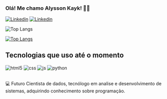  ### Olá! Me chamo Alysson Kayk! 👋🏻

[![Linkedin](https://img.shields.io/badge/Instagram-E4405F?style=for-the-badge&logo=instagram&logoColor=white)](https://www.instagram.com/alysson_cintra/)
[![Linkedin](https://img.shields.io/badge/LinkedIn-0077B5?style=for-the-badge&logo=linkedin&logoColor=white)](https://www.linkedin.com/in/alysson-avelino-825b242a3/)

![Top Langs](https://github-readme-stats.vercel.app/api/top-langs/?username=alysson050&hide_progress=true&theme=dracula)

[![Top Langs](https://github-readme-stats.vercel.app/api/top-langs/?username=alysson050&theme=dracula)](https://github.com/alysson050/github-readme-stats)

## Tecnologias que uso até o momento

<div style="display: inline_block">
  <img align="center" alt="html5" src="https://img.shields.io/badge/HTML5-E34F26?style=for-the-badge&logo=html5&logoColor=white" />
  <img align="center" alt="css" src="https://img.shields.io/badge/CSS3-1572B6?style=for-the-badge&logo=css3&logoColor=white" />
  <img align="center" alt="js" src="https://img.shields.io/badge/JavaScript-F7DF1E?style=for-the-badge&logo=javascript&logoColor=black" />
  <img align="center" alt="python" src="https://img.shields.io/badge/Python-3776AB?style=for-the-badge&logo=python&logoColor=white" />
</div><br/>

💻 Futuro Cientista de dados, tecnólogo em analise e desenvolvimento de sistemas, adquirindo conhecimento sobre programação.
